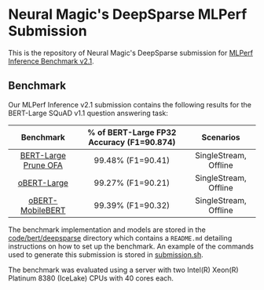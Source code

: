 # Neural Magic's DeepSparse MLPerf Submission

This is the repository of Neural Magic's DeepSparse submission for [MLPerf Inference Benchmark v2.1](https://www.mlperf.org/inference-overview/).

## Benchmark

Our MLPerf Inference v2.1 submission contains the following results for the BERT-Large SQuAD v1.1 question answering task:

| Benchmark            | % of BERT-Large FP32 Accuracy (F1=90.874) | Scenarios             |
|:--------------------:|:-----------------------------------------:|:---------------------:|
| [BERT-Large Prune OFA](obert_mobilebert.md) | 99.48% (F1=90.41)                         | SingleStream, Offline |
| [oBERT-Large](obert_large.md)          | 99.27% (F1=90.21)                         | SingleStream, Offline |
| [oBERT-MobileBERT](obert_mobilebert.md)     | 99.39% (F1=90.32)                         | SingleStream, Offline |

The benchmark implementation and models are stored in the [code/bert/deepsparse](code/bert/deepsparse) directory which contains a `README.md` detailing instructions on how to set up the benchmark. An example of the commands used to generate this submission is stored in [submission.sh](submission.sh).

The benchmark was evaluated using a server with two Intel(R) Xeon(R) Platinum 8380 (IceLake) CPUs with 40 cores each.
